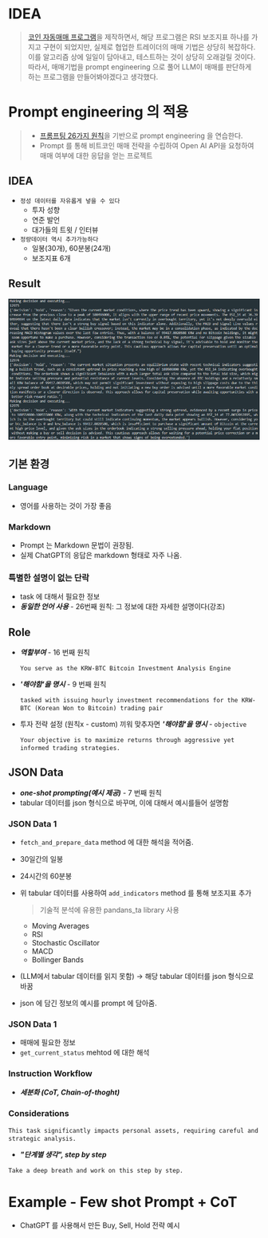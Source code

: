 # IDEA
> [코인 자동매매 프로그램](https://github.com/MangooH/Coin_trade_program-with_tkinter)을 제작하면서,
> 해당 프로그램은 RSI 보조지표 하나를 가지고 구현이 되었지만, 실제로 협업한 트레이더의 매매 기법은 상당히 복잡하다.
> 이를 알고리즘 상에 일일이 담아내고, 테스트하는 것이 상당히 오래걸릴 것이다.
> 따라서, 매매기법을 prompt engineering 으로 풀어 LLM이 매매를 판단하게 하는 프로그램을 만들어봐야겠다고 생각했다.

# Prompt engineering 의 적용

> - [프롬프팅 26가지 원칙](https://enjoy-zero-to-one.tistory.com/58)을 기반으로 prompt engineering 을 연습한다.
> - Prompt 를 통해 비트코인 매매 전략을 수립하여 Open AI API을 요청하여 매매 여부에 대한 응답을 얻는 프로젝트

## IDEA

- `정성 데이터를 자유롭게 넣을 수 있다`
  - 투자 성향
  - 연준 발언
  - 대가들의 트윗 / 인터뷰
- `정량데이터 역시 추가가능하다`
  - 일봉(30개), 60분봉(24개)
  - 보조지표 6개

## Result

![alt text](respons_example.png)

## 기본 환경

### Language

- 영어를 사용하는 것이 가장 좋음

### Markdown

- Prompt 는 Markdown 문법이 권장됨.
- 실제 ChatGPT의 응답은 markdown 형태로 자주 나옴.

### 특별한 설명이 없는 단락

- task 에 대해서 필요한 정보
- **_동일한 언어 사용_** - 26번째 원칙: 그 정보에 대한 자세한 설명이다(강조)

## Role

- **_역할부여_** - 16 번째 원칙
  ```
  You serve as the KRW-BTC Bitcoin Investment Analysis Engine
  ```
- **_'해야함'을 명시_** - 9 번째 원칙
  ```
  tasked with issuing hourly investment recommendations for the KRW-BTC (Korean Won to Bitcoin) trading pair
  ```
- 투자 전략 설정 (원칙x - custom) 끼워 맞추자면 **_'해야함'을 명시_** - `objective`
  ```
  Your objective is to maximize returns through aggressive yet informed trading strategies.
  ```

## JSON Data

- **_one-shot prompting(예시 제공)_** - 7 번째 원칙
- tabular 데이터를 json 형식으로 바꾸며, 이에 대해서 예시를들어 설명함

### JSON Data 1

- `fetch_and_prepare_data` method 에 대한 해석을 적어줌.
- 30일간의 일봉
- 24시간의 60분봉
- 위 tabular 데이터를 사용하여 `add_indicators` method 를 통해 보조지표 추가

  > 기술적 분석에 유용한 pandans_ta library 사용

  - Moving Averages
  - RSI
  - Stochastic Oscillator
  - MACD
  - Bollinger Bands

- (LLM에서 tabular 데이터를 읽지 못함) -> 해당 tabular 데이터를 json 형식으로 바꿈
- json 에 담긴 정보의 예시를 prompt 에 담아줌.

### JSON Data 1

- 매매에 필요한 정보
- `get_current_status` mehtod 에 대한 해석

### Instruction Workflow

- **_세분화 (CoT, Chain-of-thoght)_**

### Considerations

```
This task significantly impacts personal assets, requiring careful and strategic analysis.
```

- **_"단계별 생각", step by step_**

```
Take a deep breath and work on this step by step.
```

# Example - Few shot Prompt + CoT

- ChatGPT 를 사용해서 만든 Buy, Sell, Hold 전략 예시

